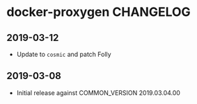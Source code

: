 # docker-proxygen CHANGELOG

## 2019-03-12

 * Update to `cosmic` and patch Folly

## 2019-03-08

 * Initial release against COMMON_VERSION 2019.03.04.00
